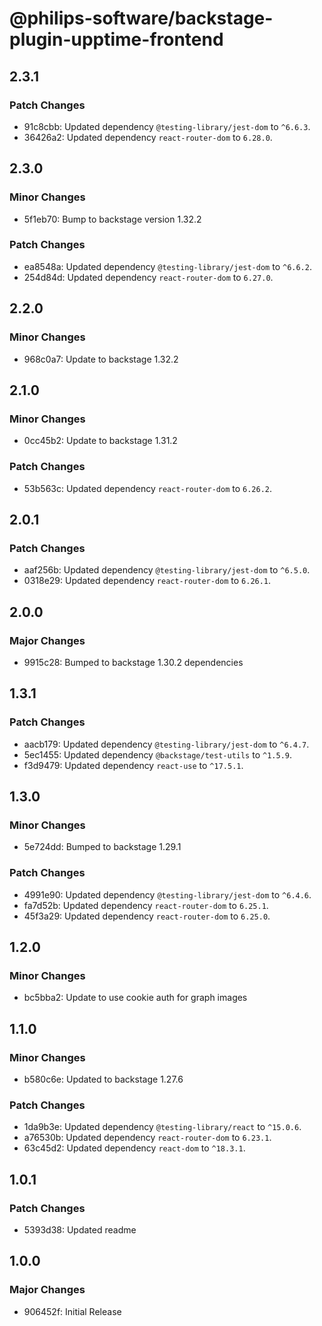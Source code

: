 # @philips-software/backstage-plugin-upptime-frontend

## 2.3.1

### Patch Changes

- 91c8cbb: Updated dependency `@testing-library/jest-dom` to `^6.6.3`.
- 36426a2: Updated dependency `react-router-dom` to `6.28.0`.

## 2.3.0

### Minor Changes

- 5f1eb70: Bump to backstage version 1.32.2

### Patch Changes

- ea8548a: Updated dependency `@testing-library/jest-dom` to `^6.6.2`.
- 254d84d: Updated dependency `react-router-dom` to `6.27.0`.

## 2.2.0

### Minor Changes

- 968c0a7: Update to backstage 1.32.2

## 2.1.0

### Minor Changes

- 0cc45b2: Update to backstage 1.31.2

### Patch Changes

- 53b563c: Updated dependency `react-router-dom` to `6.26.2`.

## 2.0.1

### Patch Changes

- aaf256b: Updated dependency `@testing-library/jest-dom` to `^6.5.0`.
- 0318e29: Updated dependency `react-router-dom` to `6.26.1`.

## 2.0.0

### Major Changes

- 9915c28: Bumped to backstage 1.30.2 dependencies

## 1.3.1

### Patch Changes

- aacb179: Updated dependency `@testing-library/jest-dom` to `^6.4.7`.
- 5ec1455: Updated dependency `@backstage/test-utils` to `^1.5.9`.
- f3d9479: Updated dependency `react-use` to `^17.5.1`.

## 1.3.0

### Minor Changes

- 5e724dd: Bumped to backstage 1.29.1

### Patch Changes

- 4991e90: Updated dependency `@testing-library/jest-dom` to `^6.4.6`.
- fa7d52b: Updated dependency `react-router-dom` to `6.25.1`.
- 45f3a29: Updated dependency `react-router-dom` to `6.25.0`.

## 1.2.0

### Minor Changes

- bc5bba2: Update to use cookie auth for graph images

## 1.1.0

### Minor Changes

- b580c6e: Updated to backstage 1.27.6

### Patch Changes

- 1da9b3e: Updated dependency `@testing-library/react` to `^15.0.6`.
- a76530b: Updated dependency `react-router-dom` to `6.23.1`.
- 63c45d2: Updated dependency `react-dom` to `^18.3.1`.

## 1.0.1

### Patch Changes

- 5393d38: Updated readme

## 1.0.0

### Major Changes

- 906452f: Initial Release
